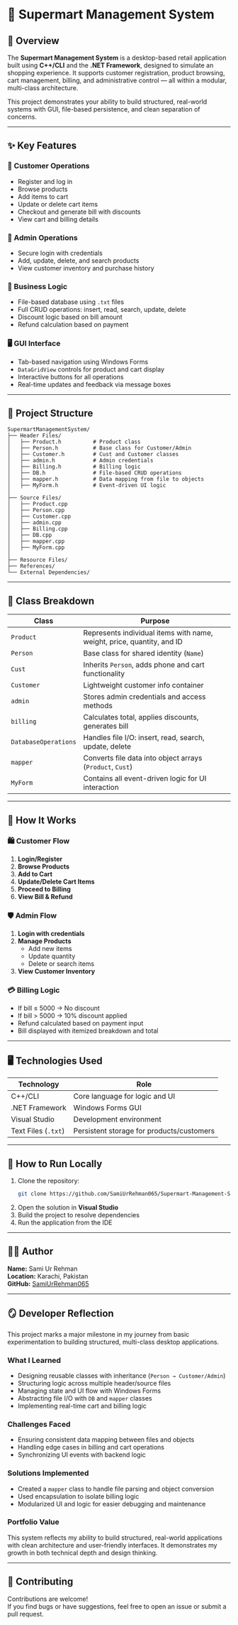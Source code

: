 # 🛒 Supermart Management System

## 📌 Overview
The **Supermart Management System** is a desktop-based retail application built using **C++/CLI** and the **.NET Framework**, designed to simulate an shopping experience. It supports customer registration, product browsing, cart management, billing, and administrative control — all within a modular, multi-class architecture.

This project demonstrates your ability to build structured, real-world systems with GUI, file-based persistence, and clean separation of concerns.

---

## ✨ Key Features

### 👤 Customer Operations
- Register and log in  
- Browse products  
- Add items to cart  
- Update or delete cart items  
- Checkout and generate bill with discounts  
- View cart and billing details

### 🔐 Admin Operations
- Secure login with credentials  
- Add, update, delete, and search products  
- View customer inventory and purchase history

### 🧠 Business Logic
- File-based database using `.txt` files  
- Full CRUD operations: insert, read, search, update, delete  
- Discount logic based on bill amount  
- Refund calculation based on payment

### 🖥️ GUI Interface
- Tab-based navigation using Windows Forms  
- `DataGridView` controls for product and cart display  
- Interactive buttons for all operations  
- Real-time updates and feedback via message boxes

---

## 🧱 Project Structure

```
SupermartManagementSystem/
├── Header Files/
│   ├── Product.h          # Product class
│   ├── Person.h           # Base class for Customer/Admin
│   ├── Customer.h         # Cust and Customer classes
│   ├── admin.h            # Admin credentials
│   ├── Billing.h          # Billing logic
│   ├── DB.h               # File-based CRUD operations
│   ├── mapper.h           # Data mapping from file to objects
│   ├── MyForm.h           # Event-driven UI logic
│
├── Source Files/
│   ├── Product.cpp
│   ├── Person.cpp
│   ├── Customer.cpp
│   ├── admin.cpp
│   ├── Billing.cpp
│   ├── DB.cpp
│   ├── mapper.cpp
│   ├── MyForm.cpp
│
├── Resource Files/
├── References/
└── External Dependencies/
```

---

## 🧮 Class Breakdown

| Class        | Purpose                                                                 |
|--------------|-------------------------------------------------------------------------|
| `Product`    | Represents individual items with name, weight, price, quantity, and ID |
| `Person`     | Base class for shared identity (`Name`)                                |
| `Cust`       | Inherits `Person`, adds phone and cart functionality                   |
| `Customer`   | Lightweight customer info container                                    |
| `admin`      | Stores admin credentials and access methods                            |
| `billing`    | Calculates total, applies discounts, generates bill                    |
| `DatabaseOperations` | Handles file I/O: insert, read, search, update, delete         |
| `mapper`     | Converts file data into object arrays (`Product`, `Cust`)              |
| `MyForm`     | Contains all event-driven logic for UI interaction                     |

---

## 🧪 How It Works

### 🛍️ Customer Flow
1. **Login/Register**  
2. **Browse Products**  
3. **Add to Cart**  
4. **Update/Delete Cart Items**  
5. **Proceed to Billing**  
6. **View Bill & Refund**

### 🛡️ Admin Flow
1. **Login with credentials**  
2. **Manage Products**  
   - Add new items  
   - Update quantity  
   - Delete or search items  
3. **View Customer Inventory**

### 💳 Billing Logic
- If bill ≤ 5000 → No discount  
- If bill > 5000 → 10% discount applied  
- Refund calculated based on payment input  
- Bill displayed with itemized breakdown and total

---

## 🖥️ Technologies Used

| Technology       | Role                                      |
|------------------|-------------------------------------------|
| C++/CLI           | Core language for logic and UI           |
| .NET Framework    | Windows Forms GUI                        |
| Visual Studio     | Development environment                  |
| Text Files (`.txt`)| Persistent storage for products/customers|

---

## 🚀 How to Run Locally

1. Clone the repository:
   ```bash
   git clone https://github.com/SamiUrRehman065/Supermart-Management-System
   ```
2. Open the solution in **Visual Studio**  
3. Build the project to resolve dependencies  
4. Run the application from the IDE  

---

## 🧑‍💻 Author

**Name:** Sami Ur Rehman  
**Location:** Karachi, Pakistan  
**GitHub:** [SamiUrRehman065](https://github.com/SamiUrRehman065)

---

## 🪞 Developer Reflection

This project marks a major milestone in my journey from basic experimentation to building structured, multi-class desktop applications.

### What I Learned
- Designing reusable classes with inheritance (`Person → Customer/Admin`)  
- Structuring logic across multiple header/source files  
- Managing state and UI flow with Windows Forms  
- Abstracting file I/O with `DB` and `mapper` classes  
- Implementing real-time cart and billing logic

### Challenges Faced
- Ensuring consistent data mapping between files and objects  
- Handling edge cases in billing and cart operations  
- Synchronizing UI events with backend logic

### Solutions Implemented
- Created a `mapper` class to handle file parsing and object conversion  
- Used encapsulation to isolate billing logic  
- Modularized UI and logic for easier debugging and maintenance

### Portfolio Value
This system reflects my ability to build structured, real-world applications with clean architecture and user-friendly interfaces. It demonstrates my growth in both technical depth and design thinking.

---

## 🤝 Contributing

Contributions are welcome!  
If you find bugs or have suggestions, feel free to open an issue or submit a pull request.


